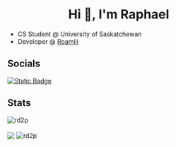 <h1 align="center">Hi 👋, I'm Raphael</h1>

- CS Student @ University of Saskatchewan
- Developer @ [Roamlii](https://roamlii.com/)

<h2>Socials</h2>
<a href="https://linkedin.com/in/glennraphaeldlr" target="_blank"><img alt="Static Badge" src="https://img.shields.io/badge/LinkedIn-blue"></a>

<br/>

<div>
  
  <h2>Stats</h2>
  <img align="center" src="https://github-readme-streak-stats.herokuapp.com/?user=rd2p&" alt="rd2p" /> <br/><br/>
  <img align="center" src="https://github-readme-stats.vercel.app/api?username=RD2P" />
  <img align="center" src="https://github-readme-stats.vercel.app/api/top-langs?username=rd2p&show_icons=true&locale=en&layout=compact" alt="rd2p" />
  
</div>

